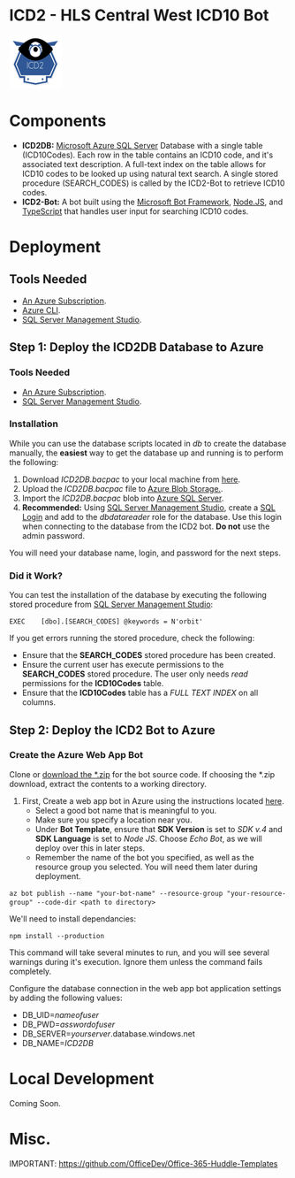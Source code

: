 # ICD2 - HLS Central West ICD10 Bot

![alt text](image1.png "ICD2 Bot!") 

# Components

* **ICD2DB:** [Microsoft Azure SQL Server][azsql] Database with a single table (ICD10Codes). Each row in the table contains an ICD10 code, and it's associated text description. A full-text index on the table allows for ICD10 codes to be looked up using natural text search. A single stored procedure (SEARCH_CODES) is called by the ICD2-Bot to retrieve ICD10 codes.
* **ICD2-Bot:** A bot built using the [Microsoft Bot Framework][msbf], [Node.JS][node], and [TypeScript][ts] that handles user input for searching ICD10 codes.

# Deployment

## Tools Needed

* [An Azure Subscription][azure].
* [Azure CLI][azclidownload].
* [SQL Server Management Studio][sqlmgmtstudio].


## Step 1: Deploy the ICD2DB Database to Azure

### Tools Needed ###

* [An Azure Subscription][azure].
* [SQL Server Management Studio][sqlmgmtstudio].

### Installation ###

While you can use the database scripts located in *db* to create the database manually, the **easiest** way to get the database up and running is to perform the following:

1) Download *ICD2DB.bacpac* to your local machine from [here][icd2dbbacpac].
2) Upload the *ICD2DB.bacpac* file to [Azure Blob Storage.][azblob].
3) Import the *ICD2DB.bacpac* blob into [Azure SQL Server][azbacpac].
4) **Recommended:** Using [SQL Server Management Studio][sqlmgmtstudio], create a [SQL Login][sqllogin] and add to the *dbdatareader* role for the database. Use this login when connecting to the database from the ICD2 bot. **Do not** use the admin password.

You will need your database name, login, and password for the next steps.

### Did it Work? ###

You can test the installation of the database by executing the following stored procedure from [SQL Server Management Studio][sqlmgmtstudio]:

```
EXEC	[dbo].[SEARCH_CODES] @keywords = N'orbit'
```

If you get errors running the stored procedure, check the following:

* Ensure that the **SEARCH_CODES** stored procedure has been created.
* Ensure the current user has execute permissions to the **SEARCH_CODES** stored procedure. The user only needs *read* permissions for the **ICD10Codes** table.
* Ensure that the **ICD10Codes** table has a *FULL TEXT INDEX* on all columns.

## Step 2: Deploy the ICD2 Bot to Azure

### Create the Azure Web App Bot

Clone or [download the *.zip][icd2zip] for the bot source code. If choosing the *.zip download, extract the contents to a working directory.

1. First, Create a web app bot in Azure using the instructions located [here][azbotcreate]. 
    * Select a good bot name that is meaningful to you.
    * Make sure you specify a location near you.
    * Under **Bot Template**, ensure that **SDK Version** is set to *SDK v.4* and **SDK Language** is set to *Node JS*. Choose *Echo Bot*, as we will deploy over this in later steps.
    * Remember the name of the bot you specified, as well as the resource group you selected. You will need them later during deployment.

```
az bot publish --name "your-bot-name" --resource-group "your-resource-group" --code-dir <path to directory>
```

We'll need to install dependancies:

```
npm install --production
```

This command will take several minutes to run, and you will see several warnings during it's execution. Ignore them unless the command fails completely.

Configure the database connection in the web app bot application settings by adding the following values:

* DB_UID=*nameofuser*
* DB_PWD=*asswordofuser*
* DB_SERVER=*yourserver*.database.windows.net
* DB_NAME=*ICD2DB*

# Local Development

Coming Soon.

# Misc.

IMPORTANT: https://github.com/OfficeDev/Office-365-Huddle-Templates



[1]: https://www.npmjs.com/package/restify
[2]: https://github.com/microsoft/botframework-emulator
[3]: https://aka.ms/botframework-emulator
[4]: https://docs.microsoft.com/en-us/azure/bot-service/bot-builder-howto-v4-state?view=azure-bot-service-4.0&tabs=js
[5]: https://github.com/microsoft/botbuilder-tools
[6]: https://docs.microsoft.com/en-us/azure/bot-service/bot-service-overview-introduction?view=azure-bot-service-4.0
[7]: https://docs.microsoft.com/en-us/azure/bot-service/bot-builder-storage-concept?view=azure-bot-service-4.0
[8]: https://docs.microsoft.com/en-us/azure/bot-service/bot-builder-howto-v4-storage?view=azure-bot-service-4.0&tabs=jsechoproperty%2Ccsetagoverwrite%2Ccsetag
[9]: https://docs.microsoft.com/en-us/azure/bot-service/bot-builder-howto-v4-state?view=azure-bot-service-4.0&tabs=js
[msbf]: https://dev.botframework.com
[11]: https://docs.microsoft.com/en-us/sql/ssms/download-sql-server-management-studio-ssms?tview=sql-server-2017
[12]: https://docs.microsoft.com/en-us/sql/relational-databases/backup-restore/restore-a-database-backup-using-ssms?view=sql-server-2017
[azsqldeploy]: https://docs.microsoft.com/en-us/azure/sql-database/sql-database-cloud-migrate
[node]: https://nodejs.org/en/
[ts]: https://www.typescriptlang.org/
[azsql]: https://azure.microsoft.com/en-us/services/sql-database/
[azbotcreate]: https://docs.microsoft.com/en-us/azure/bot-service/bot-service-quickstart?view=azure-bot-service-4.0
[azclidownload]: https://docs.microsoft.com/en-us/cli/azure/install-azure-cli?view=azure-cli-latest
[icd2zip]: https://github.com/SmartterHealth/icd2-bot/archive/master.zip
[azblob]: https://docs.microsoft.com/en-us/azure/machine-learning/team-data-science-process/move-data-to-azure-blob-using-azure-storage-explorer
[azbacpac]: https://docs.microsoft.com/en-us/azure/sql-database/sql-database-import#import-from-a-bacpac-file-using-azure-portal
[sqllogin]: https://docs.microsoft.com/en-us/previous-versions/sql/sql-server-2012/aa337562(v=sql.110)
[icd2dbbacpac]: db/ICD2DB.bacpac
[sqlmgmtstudio]: https://docs.microsoft.com/en-us/sql/ssms/download-sql-server-management-studio-ssms?view=sql-server-2017
[azure]: https://azure.microsoft.com/en-us/